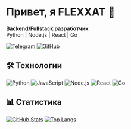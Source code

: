 # Привет, я FLEXXAT 👋

**Backend/Fullstack разработчик**  
Python | Node.js | React | Go

[![Telegram](https://img.shields.io/badge/-Telegram-26A5E4?style=flat&logo=telegram&logoColor=white)](https://t.me/FLEXXAT)
[![GitHub](https://img.shields.io/badge/-GitHub-181717?style=flat&logo=github&logoColor=white)](https://github.com/FLEXXAT)

## 🛠 Технологии

![Python](https://img.shields.io/badge/-Python-3776AB?style=flat-square&logo=python&logoColor=white)
![JavaScript](https://img.shields.io/badge/-JavaScript-F7DF1E?style=flat-square&logo=javascript&logoColor=black)
![Node.js](https://img.shields.io/badge/-Node.js-339933?style=flat-square&logo=node.js&logoColor=white)
![React](https://img.shields.io/badge/-React-61DAFB?style=flat-square&logo=react&logoColor=black)
![Go](https://img.shields.io/badge/-Go-00ADD8?style=flat-square&logo=go&logoColor=white)

## 📊 Статистика

[![GitHub Stats](https://github-readme-stats.vercel.app/api?username=FLEXXAT&show_icons=true&theme=dark)](https://github.com/FLEXXAT)
[![Top Langs](https://github-readme-stats.vercel.app/api/top-langs/?username=FLEXXAT&layout=compact&theme=dark)](https://github.com/FLEXXAT)
